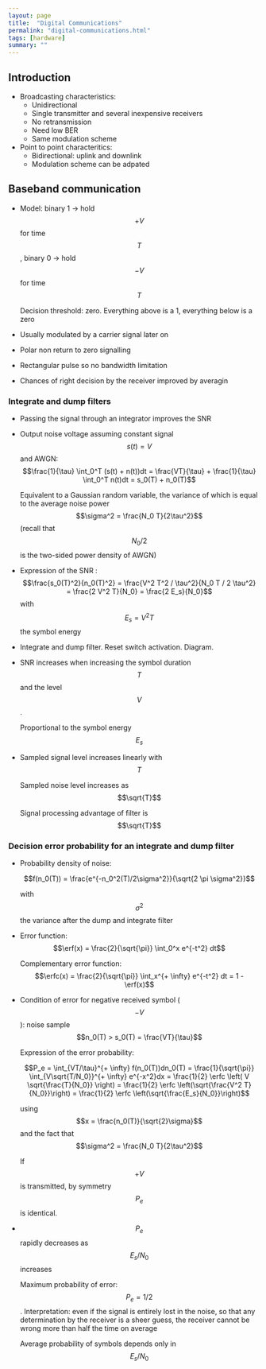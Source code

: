 ```yaml
---
layout: page
title:  "Digital Communications"
permalink: "digital-communications.html"
tags: [hardware]
summary: ""
---
```

$$
\newcommand{\snr}{\text{SNR}}
\DeclareMathOperator\erf{erf}
\DeclareMathOperator\erfc{erfc}
$$

## Introduction
* Broadcasting characteristics:
	- Unidirectional
	- Single transmitter and several inexpensive receivers
	- No retransmission
	- Need low BER
	- Same modulation scheme
* Point to point characteritics:
	- Bidirectional: uplink and downlink
	- Modulation scheme can be adpated

## Baseband communication
* Model: binary 1 -> hold $$+V$$ for time $$T$$, binary 0 -> hold $$-V$$ for time $$T$$
	
	Decision threshold: zero. Everything above is a 1, everything below is a zero
* Usually modulated by a carrier signal later on
* Polar non return to zero signalling
* Rectangular pulse so no bandwidth limitation
* Chances of right decision by the receiver improved by averagin

### Integrate and dump filters
* Passing the signal through an integrator improves the SNR
* Output noise voltage assuming constant signal $$s(t) = V$$ and AWGN: $$\frac{1}{\tau} \int_0^T (s(t) + n(t))dt = \frac{VT}{\tau} + \frac{1}{\tau} \int_0^T n(t)dt = s_0(T) + n_0(T)$$
	
	Equivalent to a Gaussian random variable, the variance of which is equal to the average noise power $$\sigma^2 = \frac{N_0 T}{2\tau^2}$$ (recall that $$N_0/2$$ is the two-sided power density of AWGN)
* Expression of the SNR : $$\frac{s_0(T)^2}{n_0(T)^2} = \frac{V^2 T^2 / \tau^2}{N_0 T / 2 \tau^2} = \frac{2 V^2 T}{N_0} = \frac{2 E_s}{N_0}$$ with $$E_s=V^2 T$$ the symbol energy
* Integrate and dump filter. Reset switch activation. Diagram.
* SNR increases when increasing the symbol duration $$T$$ and the level $$V$$. 
	
	Proportional to the symbol energy $$E_s$$
* Sampled signal level increases linearly with $$T$$
  
  Sampled noise level increases as $$\sqrt{T}$$

  Signal processing advantage of filter is $$\sqrt{T}$$

### Decision error probability for an integrate and dump filter
* Probability density of noise: 
	
	$$f(n_0(T)) = \frac{e^{-n_0^2(T)/2\sigma^2}}{\sqrt{2 \pi \sigma^2}}$$

	with $$\sigma^2$$ the variance after the dump and integrate filter
* Error function: $$\erf(x) = \frac{2}{\sqrt{\pi}} \int_0^x e^{-t^2} dt$$
	
	Complementary error function: $$\erfc(x) = \frac{2}{\sqrt{\pi}} \int_x^{+ \infty} e^{-t^2} dt = 1 - \erf(x)$$
* Condition of error for negative received symbol ($$-V$$): noise sample $$n_0(T) > s_0(T) = \frac{VT}{\tau}$$
	
	Expression of the error probability: 

	$$P_e = \int_{VT/\tau}^{+ \infty} f(n_0(T))dn_0(T) = \frac{1}{\sqrt{\pi}} \int_{V\sqrt{T/N_0}}^{+ \infty} e^{-x^2}dx = \frac{1}{2} \erfc \left( V \sqrt{\frac{T}{N_0}} \right) = \frac{1}{2} \erfc \left(\sqrt{\frac{V^2 T}{N_0}}\right) = \frac{1}{2} \erfc \left(\sqrt{\frac{E_s}{N_0}}\right)$$

	using $$x = \frac{n_0(T)}{\sqrt{2}\sigma}$$ and the fact that $$\sigma^2 = \frac{N_0 T}{2\tau^2}$$

	If $$+V$$ is transmitted, by symmetry $$P_e$$ is identical.
* $$P_e$$ rapidly decreases as $$E_s/N_0$$ increases
	
	Maximum probability of error: $$P_e = 1/2$$. Interpretation: even if the signal is entirely lost in the noise, so that any determination by the receiver is a sheer guess, the receiver cannot be wrong more than half the time on average
	
	Average probability of symbols depends only in $$E_s/N_0$$